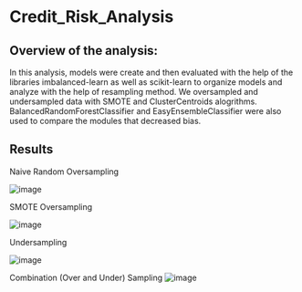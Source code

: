 # Credit_Risk_Analysis

## Overview of the analysis:
In this analysis, models were create and then evaluated with the help of the libraries imbalanced-learn as well as scikit-learn to organize models and analyze with the help of resampling method. We oversampled and undersampled data with SMOTE and ClusterCentroids alogrithms. BalancedRandomForestClassifier and EasyEnsembleClassifier were also used to compare the modules that decreased bias. 

## Results

Naive Random Oversampling

![image](https://user-images.githubusercontent.com/95547517/166123820-f75f4620-0d3a-430b-abcf-af1956900b4a.png)

SMOTE Oversampling

![image](https://user-images.githubusercontent.com/95547517/166123840-aaf2bb2c-e5a7-4969-83f0-7ad2cfaa9418.png)

Undersampling

![image](https://user-images.githubusercontent.com/95547517/166123873-aed262e9-df50-4b67-8f09-6f8f9cb74588.png)

Combination (Over and Under) Sampling
![image](https://user-images.githubusercontent.com/95547517/166123887-8860caa9-5800-46d4-bebc-cc6277c59ddf.png)
